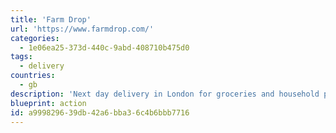 ```yaml
---
title: 'Farm Drop'
url: 'https://www.farmdrop.com/'
categories:
  - 1e06ea25-373d-440c-9abd-408710b475d0
tags:
  - delivery
countries:
  - gb
description: 'Next day delivery in London for groceries and household products from local and independend producers.'
blueprint: action
id: a9998296-39db-42a6-bba3-6c4b6bbb7716
---
```

